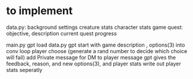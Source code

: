 


# to implement


 data.py: 
 background settings
 creature stats
 character stats
 game quest: objective, description
 current quest progress 

 main.py
 gpt load data.py
 gpt start with game description  , options(3)
 into conv loop
  player choose (generate a rand number to decide which choice will fail)
  add Private message for DM to player message 
  gpt gives the feedback, reason, and new options(3), and player stats 
  write out player stats seperatly 
  
  
 
 

